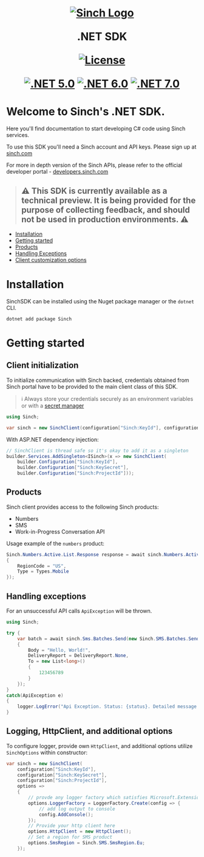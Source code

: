 <h1 style="text-align: center;">

   [![Sinch Logo](https://developers.sinch.com/static/logo-07afe977d6d9dcd21b066d1612978e5c.svg)](https://www.sinch.com)

   .NET SDK

   [![License](https://img.shields.io/badge/License-Apache_2.0-blue.svg)](https://github.com/sinch/sinch-sdk-dotnet/blob/main/LICENSE)
   
   [![.NET 5.0](https://img.shields.io/badge/.NET-5.0-blue.svg)](https://dotnet.microsoft.com/en-us/download/dotnet/5.0)
   [![.NET 6.0](https://img.shields.io/badge/.NET-6.0-blue.svg)](https://dotnet.microsoft.com/en-us/download/dotnet/6.0)
   [![.NET 7.0](https://img.shields.io/badge/.NET-7.0-blue.svg)](https://dotnet.microsoft.com/en-us/download/dotnet/7.0)

</h1>

# Welcome to Sinch's .NET SDK.

Here you'll find documentation to start developing C# code using Sinch services. 

To use this SDK you'll need a Sinch account and API keys. Please sign up at [sinch.com](https://sinch.com)

For more in depth version of the Sinch APIs, please refer to the official developer portal - [developers.sinch.com](https://developers.sinch.com/)



> ## :warning:  **This SDK is currently available as a technical preview. It is being provided for the purpose of collecting feedback, and should not be used in production environments.** :warning:

* [Installation](#installation)
* [Getting started](#getting-started)
* [Products](#products)
* [Handling Exceptions](#handling-exceptions)
* [Client customization options](#logging-httpclient-and-additional-options)


# Installation

SinchSDK can be installed using the Nuget package manager or the `dotnet` CLI.
```
dotnet add package Sinch
```


# Getting started

## Client initialization

To initialize communication with Sinch backed, credentials obtained from Sinch portal have to be provided to the main client class of this SDK.

> ℹ️ Always store your credentials securely as an environment variables or with a [secret manager](https://learn.microsoft.com/en-us/aspnet/core/security/app-secrets?view=aspnetcore-7.0)

```csharp
using Sinch;

var sinch = new SinchClient(configuration["Sinch:KeyId"], configuration["Sinch:KeySecret"], configuration["Sinch:ProjectId"]);
```
With ASP.NET dependency injection:
```csharp
// SinchClient is thread safe so it's okay to add it as a singleton
builder.Services.AddSingleton<ISinch>(x => new SinchClient(
    builder.Configuration["Sinch:KeyId"],
    builder.Configuration["Sinch:KeySecret"],
    builder.Configuration["Sinch:ProjectId"]));
```

## Products

Sinch client provides access to the following Sinch products:

- Numbers
- SMS
- Work-in-Progress Conversation API 

Usage example of the `numbers` product:

```csharp
Sinch.Numbers.Active.List.Response response = await sinch.Numbers.Active.List(new Sinch.Numbers.Active.List.Request
{
    RegionCode = "US",
    Type = Types.Mobile
});

```

## Handling exceptions

For an unsuccessful API calls `ApiException` will be thrown. 

```csharp
using Sinch;

try {
    var batch = await sinch.Sms.Batches.Send(new Sinch.SMS.Batches.Send.Request
    {
        Body = "Hello, World!",
        DeliveryReport = DeliveryReport.None,
        To = new List<long>()
        {
            123456789
        }
    });
}
catch(ApiException e) 
{
    logger.LogError("Api Exception. Status: {status}. Detailed message: {message}", e.Status, e.DetailedMessage);
}
```


## Logging, HttpClient, and additional options

To configure logger, provide own `HttpClient`, and additional options utilize `SinchOptions` within constructor:
```csharp
var sinch = new SinchClient(
    configuration["Sinch:KeyId"],
    configuration["Sinch:KeySecret"], 
    configuration["Sinch:ProjectId"],
    options =>
    {
        // provde any logger factory which satisfies Microsoft.Extensions.Logging.ILoggerFactory
        options.LoggerFactory = LoggerFactory.Create(config => { 
            // add log output to console
            config.AddConsole();
        });
        // Provide your http client here
        options.HttpClient = new HttpClient();
        // Set a region for SMS product
        options.SmsRegion = Sinch.SMS.SmsRegion.Eu;
    });
```

